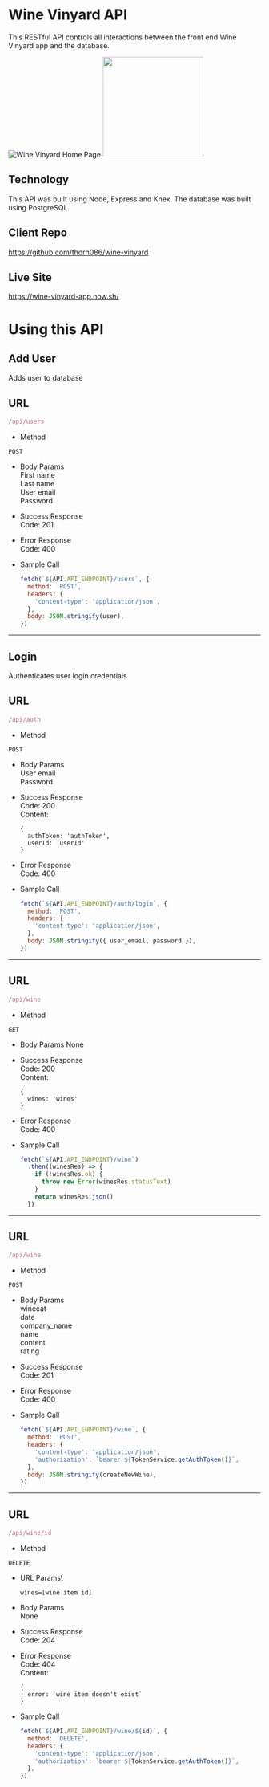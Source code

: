 # Wine Vinyard API

This RESTful API controls all interactions between the front end Wine Vinyard app and the database.

![Wine Vinyard Home Page](src/img/home.png)
<img src="src/img/home.png" width="200">

## Technology

This API was built using Node, Express and Knex. The database was built using PostgreSQL.

## Client Repo

https://github.com/thorn086/wine-vinyard

## Live Site

https://wine-vinyard-app.now.sh/

# Using this API

## Add User
Adds user to database

## URL
```javascript
/api/users
```
* Method
```
POST
```
* Body Params\
  First name\
  Last name\
  User email\
  Password

* Success Response\
  Code: 201

* Error Response\
  Code: 400

* Sample Call
  ```javascript
  fetch(`${API.API_ENDPOINT}/users`, {
    method: 'POST',
    headers: {
      'content-type': 'application/json',
    },
    body: JSON.stringify(user),
  })
  ```

***

## Login
Authenticates user login credentials

## URL
```javascript
/api/auth
```
* Method
```
POST
```
* Body Params\
  User email\
  Password

* Success Response\
  Code: 200\
  Content:
  ```
  {
    authToken: 'authToken',
    userId: 'userId'
  }
  ```

* Error Response\
  Code: 400

* Sample Call
  ```javascript
  fetch(`${API.API_ENDPOINT}/auth/login`, {
    method: 'POST',
    headers: {
      'content-type': 'application/json',
    },
    body: JSON.stringify({ user_email, password }),
  })
  ```

***

## URL
```javascript
/api/wine
```
* Method
```
GET
```
* Body Params
  None

* Success Response\
  Code: 200\
  Content:
  ```
  {
    wines: 'wines'
  }
  ```

* Error Response\
  Code: 400

* Sample Call
  ```javascript
  fetch(`${API.API_ENDPOINT}/wine`)
    .then((winesRes) => {
      if (!winesRes.ok) {
        throw new Error(winesRes.statusText)
      }
      return winesRes.json()
    })
  ```

***

## URL
```javascript
/api/wine
```
* Method
```
POST
```
* Body Params\
  winecat\
  date\
  company_name\
  name\
  content\
  rating

* Success Response\
  Code: 201

* Error Response\
  Code: 400

* Sample Call
  ```javascript
  fetch(`${API.API_ENDPOINT}/wine`, {
    method: 'POST',
    headers: {
      'content-type': 'application/json',
      'authorization': `bearer ${TokenService.getAuthToken()}`,
    },
    body: JSON.stringify(createNewWine),
  })
  ```
***

## URL
```javascript
/api/wine/id
```
* Method
```
DELETE
```

* URL Params\
  ```
  wines=[wine item id]
  ```

* Body Params\
  None

* Success Response\
  Code: 204

* Error Response\
  Code: 404\
  Content:
  ```
  {
    error: `wine item doesn't exist`
  }
  ```

* Sample Call
  ```javascript
  fetch(`${API.API_ENDPOINT}/wine/${id}`, {
    method: 'DELETE',
    headers: {
      'content-type': 'application/json',
      'authorization': `bearer ${TokenService.getAuthToken()}`,
    },
  })
  ```